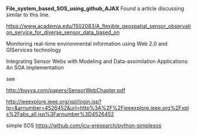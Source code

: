 **File_system_based_SOS_using_github_AJAX**
Found a article discussing similar to this line. 

https://www.academia.edu/1502083/A_flexible_geospatial_sensor_observation_service_for_diverse_sensor_data_based_on

Monitoring real-time environmental information using Web 2.0
and GIServices technology

Integrating Sensor Webs with Modeling and Data-assimilation Applications: An SOA Implementation

see

http://buyya.com/papers/SensorWebChapter.pdf

http://ieeexplore.ieee.org/xpl/login.jsp?tp=&arnumber=4526452&url=http%3A%2F%2Fieeexplore.ieee.org%2Fxpls%2Fabs_all.jsp%3Farnumber%3D4526452

simple SOS
https://github.com/jcu-eresearch/python-simplesos
